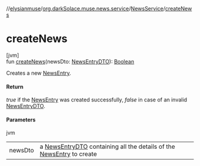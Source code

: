 //[elysianmuse](../../../index.md)/[org.darkSolace.muse.news.service](../index.md)/[NewsService](index.md)/[createNews](create-news.md)

# createNews

[jvm]\
fun [createNews](create-news.md)(newsDto: [NewsEntryDTO](../../org.darkSolace.muse.news.model.dto/-news-entry-d-t-o/index.md)): [Boolean](https://kotlinlang.org/api/latest/jvm/stdlib/kotlin/-boolean/index.html)

Creates a new [NewsEntry](../../org.darkSolace.muse.news.model/-news-entry/index.md).

#### Return

*true* if the [NewsEntry](../../org.darkSolace.muse.news.model/-news-entry/index.md) was created successfully, *false* in case of an invalid [NewsEntryDTO](../../org.darkSolace.muse.news.model.dto/-news-entry-d-t-o/index.md).

#### Parameters

jvm

| | |
|---|---|
| newsDto | a [NewsEntryDTO](../../org.darkSolace.muse.news.model.dto/-news-entry-d-t-o/index.md) containing all the details of the [NewsEntry](../../org.darkSolace.muse.news.model/-news-entry/index.md) to create |
